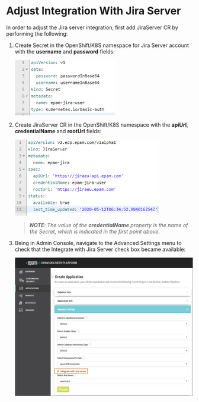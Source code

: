 # Adjust Integration With Jira Server

In order to adjust the Jira server integration, first add JiraServer CR by performing the following:

1. Create Secret in the OpenShift/K8S namespace for Jira Server account with the **username** and **password** fields:

    ![jira-server-secret](../readme-resource/add-jira-server-secret.png "jira-server-secret")
 
2. Create JiraServer CR in the OpenShift/K8S namespace with the **apiUrl**, **credentialName** and **rootUrl** fields:

    ![jira-server](../readme-resource/jira-server.png "jira-server")
    
    >_**NOTE**: The value of the **credentialName** property is the name of the Secret, which is indicated in the first point above._
                                                                                                                                                                                                    
3. Being in Admin Console, navigate to the Advanced Settings menu to check that the Integrate with Jira Server check box became available:  

    ![jira-server-integration](../readme-resource/jira_integration_ac.png "jira-server-integration")

